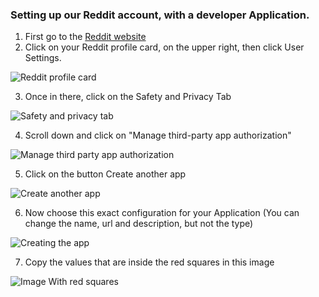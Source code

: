 ### Setting up our Reddit account, with a developer Application.

1. First go to the [Reddit website](https://reddit.com)
2. Click on your Reddit profile card, on the upper right, then click User Settings.

![Reddit profile card](https://i.imgur.com/6qcqybb.png)

3. Once in there, click on the Safety and Privacy Tab

![Safety and privacy tab](https://i.imgur.com/Dl2EQgK.png)

4. Scroll down and click on "Manage third-party app authorization"

![Manage third party app authorization](https://i.imgur.com/citiip9.png)

5. Click on the button Create another app

![Create another app](https://i.imgur.com/NcWJNIM.png)

6. Now choose this exact configuration for your Application (You can change the name, url and description, but not the type)

![Creating the app](https://i.imgur.com/6hG8uX0.png)

7. Copy the values that are inside the red squares in this image

![Image With red squares](https://i.imgur.com/3Gm0I21.png)


